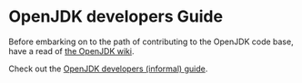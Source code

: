 # OpenJDK developers Guide

Before embarking on to the path of contributing to the OpenJDK code base, have a read of [the OpenJDK wiki](http://cr.openjdk.java.net/~darcy/OpenJdkDevGuide/OpenJdkDevelopersGuide.v0.777.html).

Check out the [OpenJDK developers (informal) guide](https://wiki.openjdk.java.net/display/Adoption/Developers+Guide).